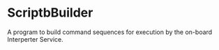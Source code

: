 ScriptbBuilder
==============

A program to build command sequences for execution by the on-board Interperter Service.
